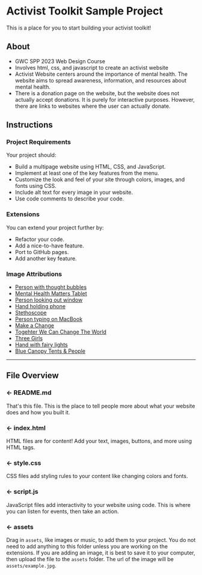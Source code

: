 # Activist Toolkit Sample Project

This is a place for you to start building your activist toolkit!

## About
- GWC SPP 2023 Web Design Course
- Involves html, css, and javascript to create an activist website
- Activist Website centers around the importance of mental health. The website aims to spread awareness, information, and resources about mental health.
- There is a donation page on the website, but the website does not actually accept donations. It is purely for interactive purposes. However, there are links to websites where the user can actually donate.

## Instructions
### Project Requirements
Your project should:
- Build a multipage website using HTML, CSS, and JavaScript.
- Implement at least one of the key features from the menu. 
- Customize the look and feel of your site through colors, images, and fonts using CSS.
- Include alt text for every image in your website.
- Use code comments to describe your code.


### Extensions
You can extend your project further by:
- Refactor your code.
- Add a nice-to-have feature.
- Port to GitHub pages.
- Add another key feature.


### Image Attributions
- [Person with thought bubbles](https://pixabay.com/illustrations/mental-health-psychology-throughts-7529899/)
- [Mental Health Matters Tablet](https://unsplash.com/photos/Ko3EMBFggok)
- [Person looking out window](https://pixabay.com/illustrations/window-girl-alone-woman-young-5850628/)
- [Hand holding phone](https://pixabay.com/photos/office-business-accountant-620822/)
- [Stethoscope](https://pixabay.com/photos/medical-appointment-doctor-563427/)
- [Person typing on MacBook](https://pixabay.com/photos/laptop-apple-macbook-computer-2562361/)
- [Make a Change](https://unsplash.com/photos/K0E6E0a0R3A)
- [Togehter We Can Change The World](https://unsplash.com/photos/xVRIFWOBK3U)
- [Three Girls](https://unsplash.com/photos/DAFh1p9huAE)
- [Hand with fairy lights](https://unsplash.com/photos/SZYreZsJ-fE)
- [Blue Canopy Tents & People](https://unsplash.com/photos/Mo3DHoZC_a0)

---

## File Overview

### ← README.md

That's this file. This is the place to tell people more about what your website does and how you built it. 

### ← index.html

HTML files are for content! Add your text, images, buttons, and more using HTML tags.

### ← style.css

CSS files add styling rules to your content like changing colors and fonts. 

### ← script.js

JavaScript files add interactivity to your website using code. This is where you can listen for events, then take an action.

### ← assets

Drag in `assets`, like images or music, to add them to your project. You do not need to add anything to this folder unless you are working on the extensions. If you are adding an image, it is best to save it to your computer, then upload the file to the `assets` folder. The url of the image will be `assets/example.jpg`.


